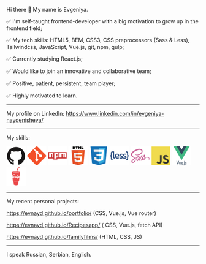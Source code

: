 Hi there 👋 My name is Evgeniya.

✅ I'm self-taught frontend-developer with a big motivation to grow up in the frontend field;

✅ My tech skills: HTML5, BEM, CSS3, CSS preprocessors (Sass & Less), Tailwindcss, JavaScript, Vue.js, git, npm, gulp;

✅ Currently studying React.js;

✅ Would like to join an innovative and collaborative team;

✅ Positive, patient, persistent, team player;

✅ Highly motivated to learn.

__________________________________________
My profile on LinkedIn: https://www.linkedin.com/in/evgeniya-naydenisheva/

__________________________________________
My skills:


<p align="left">
  <img src="https://github.com/devicons/devicon/blob/master/icons/github/github-original.svg" width="50" title="Github">
  <img src="https://github.com/devicons/devicon/blob/master/icons/git/git-original.svg" width="50" alt="git">
    <img src="https://github.com/devicons/devicon/blob/master/icons/npm/npm-original-wordmark.svg" width="50" alt="npm">
    <img src="https://github.com/devicons/devicon/blob/master/icons/html5/html5-original-wordmark.svg" width="50" alt="html">
    <img src="https://github.com/devicons/devicon/blob/master/icons/css3/css3-original.svg" width="50" alt="css">
      <img src="https://github.com/devicons/devicon/blob/master/icons/less/less-plain-wordmark.svg" width="50" alt="less">
    <img src="https://github.com/devicons/devicon/blob/master/icons/sass/sass-original.svg" width="50" alt="sass">
     <img src="https://github.com/devicons/devicon/blob/master/icons/javascript/javascript-original.svg" width="50" alt="js">
    <img src="https://github.com/devicons/devicon/blob/master/icons/vuejs/vuejs-original-wordmark.svg" width="50" alt="vue">
    <img src="https://github.com/devicons/devicon/blob/master/icons/gulp/gulp-plain.svg" width="50" alt="gulp">
</p>

__________________________________________

My recent personal projects:

https://evnayd.github.io/portfolio/ (CSS, Vue.js, Vue router)

https://evnayd.github.io/Recipesapp/ ( CSS, Vue.js, fetch API)

https://evnayd.github.io/familyfilms/ (HTML, CSS, JS)



__________________________________________
I speak Russian, Serbian, English.
